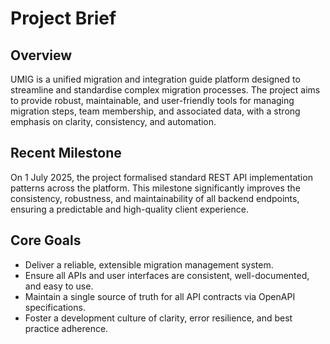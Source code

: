 # Project Brief

## Overview

UMIG is a unified migration and integration guide platform designed to streamline and standardise complex migration processes. The project aims to provide robust, maintainable, and user-friendly tools for managing migration steps, team membership, and associated data, with a strong emphasis on clarity, consistency, and automation.

## Recent Milestone

On 1 July 2025, the project formalised standard REST API implementation patterns across the platform. This milestone significantly improves the consistency, robustness, and maintainability of all backend endpoints, ensuring a predictable and high-quality client experience.

## Core Goals

- Deliver a reliable, extensible migration management system.
- Ensure all APIs and user interfaces are consistent, well-documented, and easy to use.
- Maintain a single source of truth for all API contracts via OpenAPI specifications.
- Foster a development culture of clarity, error resilience, and best practice adherence.
